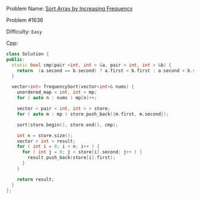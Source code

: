 Problem Name: [Sort Array by Increasing Frequency](https://leetcode.com/problems/sort-array-by-increasing-frequency/)

Problem #1636

Difficulty: `Easy`

Cpp:

```cpp
class Solution {
public:
  static bool cmp(pair <int, int > &a, pair < int, int > &b) {
    return  (a.second == b.second) ? a.first > b.first : a.second < b.second;
  }

  vector<int> frequencySort(vector<int>& nums) {
    unordered_map < int, int > mp;
    for ( auto n : nums ) mp[n]++;

    vector < pair < int, int > > store;
    for ( auto m : mp ) store.push_back({m.first, m.second});

    sort(store.begin(), store.end(), cmp);

    int n = store.size();
    vector < int > result;
    for ( int i = 0; i < n; i++ ) {
      for ( int j = 0; j < store[i].second; j++ ) {
        result.push_back(store[i].first);
      } 
    }

    return result;
  }
};
```
